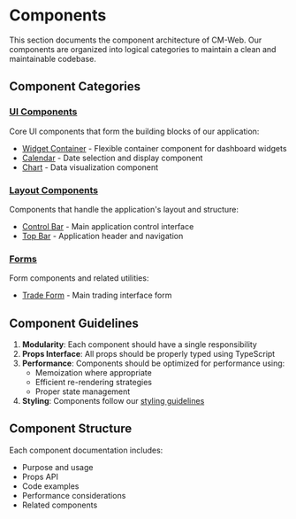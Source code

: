 # Components

This section documents the component architecture of CM-Web. Our components are organized into logical categories to maintain a clean and maintainable codebase.

## Component Categories

### [UI Components](ui-components.md)
Core UI components that form the building blocks of our application:
- [Widget Container](ui/widget-container.md) - Flexible container component for dashboard widgets
- [Calendar](ui/calendar.md) - Date selection and display component
- [Chart](ui/chart.md) - Data visualization component

### [Layout Components](layout-components.md)
Components that handle the application's layout and structure:
- [Control Bar](control-bar.md) - Main application control interface
- [Top Bar](top-bar.md) - Application header and navigation

### [Forms](forms.md)
Form components and related utilities:
- [Trade Form](trade-form.md) - Main trading interface form

## Component Guidelines

1. **Modularity**: Each component should have a single responsibility
2. **Props Interface**: All props should be properly typed using TypeScript
3. **Performance**: Components should be optimized for performance using:
   - Memoization where appropriate
   - Efficient re-rendering strategies
   - Proper state management
4. **Styling**: Components follow our [styling guidelines](../styles/architecture.md)

## Component Structure
Each component documentation includes:
- Purpose and usage
- Props API
- Code examples
- Performance considerations
- Related components 